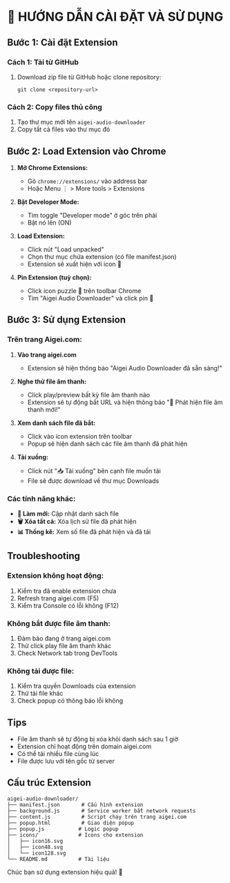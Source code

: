 # 🚀 HƯỚNG DẪN CÀI ĐẶT VÀ SỬ DỤNG

## Bước 1: Cài đặt Extension

### Cách 1: Tải từ GitHub
1. Download zip file từ GitHub hoặc clone repository:
   ```
   git clone <repository-url>
   ```

### Cách 2: Copy files thủ công
1. Tạo thư mục mới tên `aigei-audio-downloader`
2. Copy tất cả files vào thư mục đó

## Bước 2: Load Extension vào Chrome

1. **Mở Chrome Extensions:**
   - Gõ `chrome://extensions/` vào address bar
   - Hoặc Menu ⋮ > More tools > Extensions

2. **Bật Developer Mode:**
   - Tìm toggle "Developer mode" ở góc trên phải
   - Bật nó lên (ON)

3. **Load Extension:**
   - Click nút "Load unpacked"
   - Chọn thư mục chứa extension (có file manifest.json)
   - Extension sẽ xuất hiện với icon 🎵

4. **Pin Extension (tuỳ chọn):**
   - Click icon puzzle 🧩 trên toolbar Chrome
   - Tìm "Aigei Audio Downloader" và click pin 📌

## Bước 3: Sử dụng Extension

### Trên trang Aigei.com:

1. **Vào trang aigei.com**
   - Extension sẽ hiện thông báo "Aigei Audio Downloader đã sẵn sàng!"

2. **Nghe thử file âm thanh:**
   - Click play/preview bất kỳ file âm thanh nào
   - Extension sẽ tự động bắt URL và hiện thông báo "🎵 Phát hiện file âm thanh mới!"

3. **Xem danh sách file đã bắt:**
   - Click vào icon extension trên toolbar
   - Popup sẽ hiện danh sách các file âm thanh đã phát hiện

4. **Tải xuống:**
   - Click nút "📥 Tải xuống" bên cạnh file muốn tải
   - File sẽ được download về thư mục Downloads

### Các tính năng khác:

- **🔄 Làm mới:** Cập nhật danh sách file
- **🗑️ Xóa tất cả:** Xóa lịch sử file đã phát hiện
- **📊 Thống kê:** Xem số file đã phát hiện và đã tải

## Troubleshooting

### Extension không hoạt động:
1. Kiểm tra đã enable extension chưa
2. Refresh trang aigei.com (F5)
3. Kiểm tra Console có lỗi không (F12)

### Không bắt được file âm thanh:
1. Đảm bảo đang ở trang aigei.com
2. Thử click play file âm thanh khác
3. Check Network tab trong DevTools

### Không tải được file:
1. Kiểm tra quyền Downloads của extension
2. Thử tải file khác
3. Check popup có thông báo lỗi không

## Tips

- File âm thanh sẽ tự động bị xóa khỏi danh sách sau 1 giờ
- Extension chỉ hoạt động trên domain aigei.com
- Có thể tải nhiều file cùng lúc
- File được lưu với tên gốc từ server

## Cấu trúc Extension

```
aigei-audio-downloader/
├── manifest.json       # Cấu hình extension
├── background.js       # Service worker bắt network requests
├── content.js          # Script chạy trên trang aigei.com
├── popup.html          # Giao diện popup
├── popup.js           # Logic popup
├── icons/             # Icons cho extension
│   ├── icon16.svg
│   ├── icon48.svg
│   └── icon128.svg
└── README.md          # Tài liệu
```

Chúc bạn sử dụng extension hiệu quả! 🎵
